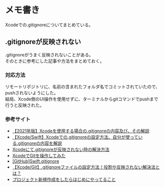 # メモ書き 
Xcodeでの.gitignoreについてまとめている。

## .gitignoreが反映されない
.gitignoreがうまく反映されないことがある。  
そのときに参考にした記事や方法をまとめておく。

### 対応方法
リモートリポジトリに、名前の含まれたフォルダ名でコミットされていたので、pushされないようにした。  
結局、Xcode側のUI操作を使用せずに、ターミナルからgitコマンドでpushまで行うと反映された。

### 参考サイト
* [【2021年版】Xcodeを使用する場合の.gitignoreの内容及び、その解説](https://qiita.com/higan96/items/36d3877a85ab8fc36ea7)
* [【Xcode/Swift】Xcodeでの.gitignoreの設定方法、自分が使っている.gitignoreの内容を解説](https://ios-docs.dev/xcode-gitignore/)
* [Xcodeにて.gitignoreが反映されない時の解決方法](https://qiita.com/chitomo12/items/a44592ddfc833f8dabf7)
* [XcodeでGitを操作してみた](https://dev.classmethod.jp/articles/tried-git-with-xcode/)
* [[GitHub]Swift.gitignore](https://github.com/github/gitignore/blob/main/Swift.gitignore)
* [【Xcode/Git】.gitignoreファイルの設定方法！役割や反映されない解決法とは？](https://tech.amefure.com/swift-git-gitignore)
* [プロジェクト新規作成をしたらはじめにやってること](https://zenn.dev/nkysyuichi/articles/7694975d156dcc)
